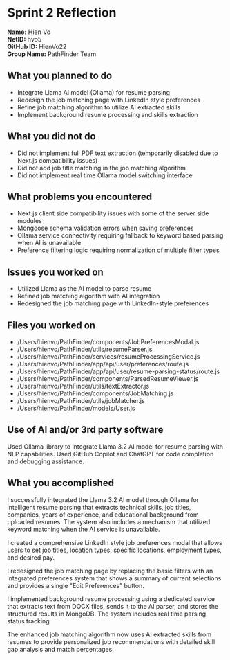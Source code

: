 # Sprint 2 Reflection

**Name:** Hien Vo  
**NetID:** hvo5  
**GitHub ID:** HienVo22  
**Group Name:** PathFinder Team

## What you planned to do

- Integrate Llama AI model (Ollama) for resume parsing
- Redesign the job matching page with LinkedIn style preferences 
- Refine job matching algorithm to utilize AI extracted skills
- Implement background resume processing and skills extraction

## What you did not do

- Did not implement full PDF text extraction (temporarily disabled due to Next.js compatibility issues)
- Did not add job title matching in the job matching algorithm
- Did not implement real time Ollama model switching interface

## What problems you encountered

- Next.js client side compatibility issues with some of the server side modules
- Mongoose schema validation errors when saving preferences
- Ollama service connectivity requiring fallback to keyword based parsing when AI is unavailable
- Preference filtering logic requiring normalization of multiple filter types

## Issues you worked on

- Utilized Llama as the AI model to parse resume
- Refined job matching algorithm with AI integration
- Redesigned the job matching page with LinkedIn-style preferences

## Files you worked on

- /Users/hienvo/PathFinder/components/JobPreferencesModal.js
- /Users/hienvo/PathFinder/utils/resumeParser.js
- /Users/hienvo/PathFinder/services/resumeProcessingService.js
- /Users/hienvo/PathFinder/app/api/user/preferences/route.js
- /Users/hienvo/PathFinder/app/api/user/resume-parsing-status/route.js
- /Users/hienvo/PathFinder/components/ParsedResumeViewer.js
- /Users/hienvo/PathFinder/utils/textExtractor.js
- /Users/hienvo/PathFinder/components/JobMatching.js
- /Users/hienvo/PathFinder/utils/jobMatcher.js
- /Users/hienvo/PathFinder/models/User.js

## Use of AI and/or 3rd party software

Used Ollama library to integrate Llama 3.2 AI model for resume parsing with NLP capabilities. Used GitHub Copilot and ChatGPT for code completion and debugging assistance.

## What you accomplished

I successfully integrated the Llama 3.2 AI model through Ollama for intelligent resume parsing that extracts technical skills, job titles, companies, years of experience, and educational background from uploaded resumes. The system also includes a mechanism that utilized keyword matching when the AI service is unavailable.

I created a comprehensive LinkedIn style job preferences modal that allows users to set job titles, location types, specific locations, employment types, and desired pay. 

I redesigned the job matching page by replacing the basic filters with an integrated preferences system that shows a summary of current selections and provides a single "Edit Preferences" button.

I implemented background resume processing using a dedicated service that extracts text from DOCX files, sends it to the AI parser, and stores the structured results in MongoDB. The system includes real time parsing status tracking

The enhanced job matching algorithm now uses AI extracted skills from resumes to provide personalized job recommendations with detailed skill gap analysis and match percentages. 
